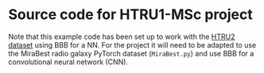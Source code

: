 # Source code for HTRU1-MSc project

Note that this example code has been set up to work with the [HTRU2 dataset](https://archive.ics.uci.edu/ml/datasets/HTRU2) using BBB for a NN. For the project it will need to be adapted to use the MiraBest radio galaxy PyTorch dataset (`MiraBest.py`) and use BBB for a convolutional neural network (CNN).
